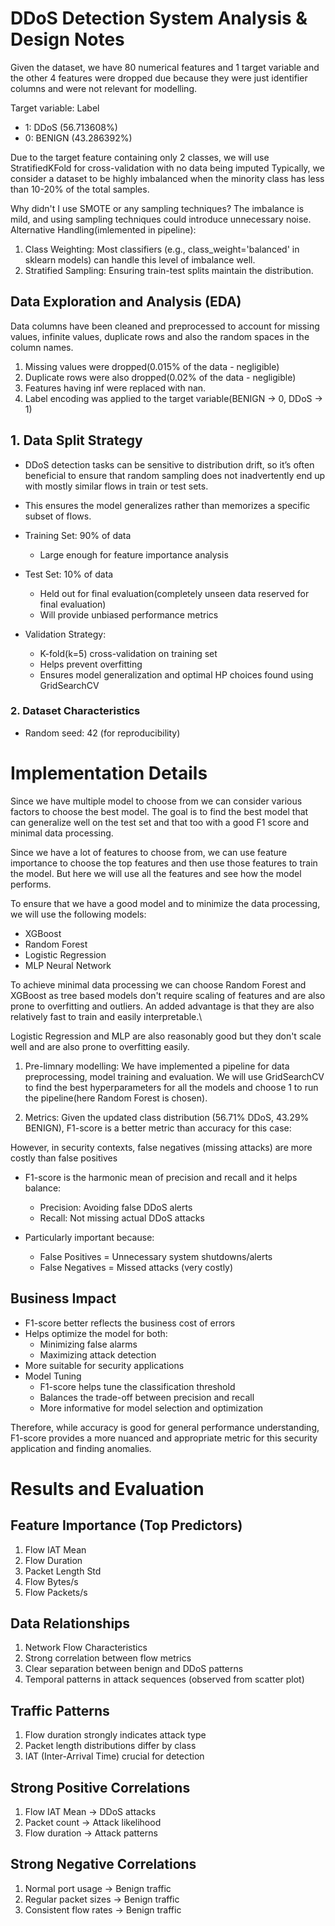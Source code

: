 # DDoS Detection System Analysis & Design Notes

Given the dataset, we have 80 numerical features and 1 target variable and the other 4 features were dropped due because they were just identifier columns and were not relevant for modelling.


Target variable: Label
- 1: DDoS (56.713608%)
- 0: BENIGN (43.286392%)

Due to the target feature containing only 2 classes, we will use StratifiedKFold for cross-validation with no data being imputed Typically, we consider a dataset to be highly imbalanced when the minority class has less than 10-20% of the total samples.

Why didn't I use SMOTE or any sampling techniques?
The imbalance is mild, and using sampling techniques could introduce unnecessary noise.
Alternative Handling(imlemented in pipeline):
1. Class Weighting: Most classifiers (e.g., class_weight='balanced' in sklearn models) can handle this level of imbalance well.
2. Stratified Sampling: Ensuring train-test splits maintain the distribution.


## Data Exploration and Analysis (EDA)
Data columns have been cleaned and preprocessed to account for missing values, infinite values, duplicate rows and also the random spaces in the column names.
1. Missing values were dropped(0.015% of the data - negligible)
2. Duplicate rows were also dropped(0.02% of the data - negligible)
3. Features having inf were replaced with nan.
4. Label encoding was applied to the target variable(BENIGN -> 0, DDoS -> 1)


## 1. Data Split Strategy

- DDoS detection tasks can be sensitive to distribution drift, so it’s often beneficial to ensure that random sampling does not inadvertently end up with mostly similar flows in train or test sets.
- This ensures the model generalizes rather than memorizes a specific subset of flows.

- Training Set: 90% of data
  * Large enough for feature importance analysis

- Test Set: 10% of data
  * Held out for final evaluation(completely unseen data reserved for final evaluation)
  * Will provide unbiased performance metrics

- Validation Strategy:
  * K-fold(k=5) cross-validation on training set
  * Helps prevent overfitting
  * Ensures model generalization and optimal HP choices found using GridSearchCV

### 2. Dataset Characteristics
- Random seed: 42 (for reproducibility)


# Implementation Details
Since we have multiple model to choose from we can consider various factors to choose the best model. The goal is to find the best model that can generalize well on the test set and that too with a good F1 score and minimal data processing.

Since we have a lot of features to choose from, we can use feature importance to choose the top features and then use those features to train the model. But here we will use all the features and see how the model performs.

To ensure that we have a good model and to minimize the data processing, we will use the following models:
- XGBoost
- Random Forest
- Logistic Regression
- MLP Neural Network

To achieve minimal data processing we can choose Random Forest and XGBoost as tree based models don't require scaling of features and are also prone to overfitting and outliers. An added advantage is that they are also relatively fast to train and easily interpretable.\\

Logistic Regression and MLP are also reasonably good but they don't scale well and are also prone to overfitting easily.

1. Pre-limnary modelling:
We have implemented a pipeline for data preprocessing, model training and evaluation. We will use GridSearchCV to find the best hyperparameters for all the models and choose 1 to run the pipeline(here Random Forest is chosen).

2. Metrics:
Given the updated class distribution (56.71% DDoS, 43.29% BENIGN), F1-score is a better metric than accuracy for this case:

However, in security contexts, false negatives (missing attacks) are more costly than false positives
- F1-score is the harmonic mean of precision and recall and it helps balance:
    - Precision: Avoiding false DDoS alerts
    - Recall: Not missing actual DDoS attacks

- Particularly important because:
    - False Positives = Unnecessary system shutdowns/alerts
    - False Negatives = Missed attacks (very costly)

## Business Impact
- F1-score better reflects the business cost of errors
- Helps optimize the model for both:
    - Minimizing false alarms
    - Maximizing attack detection
- More suitable for security applications
- Model Tuning
    - F1-score helps tune the classification threshold
    - Balances the trade-off between precision and recall
    - More informative for model selection and optimization

Therefore, while accuracy is good for general performance understanding, F1-score provides a more nuanced and appropriate metric for this security application and finding anomalies.


# Results and Evaluation

## Feature Importance (Top Predictors)
1. Flow IAT Mean
2. Flow Duration
3. Packet Length Std
4. Flow Bytes/s
5. Flow Packets/s


## Data Relationships
1. Network Flow Characteristics
2. Strong correlation between flow metrics
3. Clear separation between benign and DDoS patterns
4. Temporal patterns in attack sequences (observed from scatter plot)


## Traffic Patterns
1. Flow duration strongly indicates attack type
2. Packet length distributions differ by class
3. IAT (Inter-Arrival Time) crucial for detection

## Strong Positive Correlations
1. Flow IAT Mean → DDoS attacks
2. Packet count → Attack likelihood
3. Flow duration → Attack patterns

## Strong Negative Correlations
1. Normal port usage → Benign traffic
2. Regular packet sizes → Benign traffic
3. Consistent flow rates → Benign traffic

